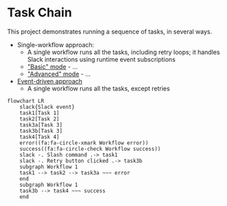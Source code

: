 # Task Chain

This project demonstrates running a sequence of tasks, in several ways.

- Single-workflow approach:
  - A single workflow runs all the tasks, including retry loops; it handles
    Slack interactions using runtime event subscriptions
  - ["Basic" mode](./single_workflow/basic/) - ...
  - ["Advanced" mode](./single_workflow/advanced/) - ...
- [Event-driven approach](./event_driven/)
  - A single workflow runs all the tasks, except retries

```mermaid
flowchart LR
    slack{Slack event}
    task1[Task 1]
    task2[Task 2]
    task3a[Task 3]
    task3b[Task 3]
    task4[Task 4]
    error((fa:fa-circle-xmark Workflow error))
    success((fa:fa-circle-check Workflow success))
    slack -. Slash command .-> task1
    slack -. Retry button clicked .-> task3b
    subgraph Workflow 1
    task1 --> task2 --> task3a ~~~ error
    end
    subgraph Workflow 1
    task3b --> task4 ~~~ success
    end
```
